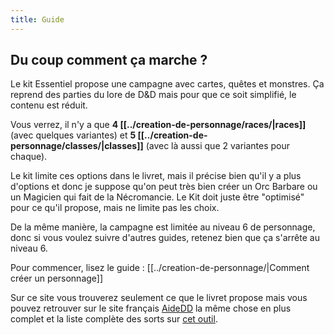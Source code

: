```yaml
---
title: Guide
---
```


## Du coup comment ça marche ?

Le kit Essentiel propose une campagne avec cartes, quêtes et monstres. Ça reprend des parties du lore de D&D mais pour que ce soit simplifié, le contenu est réduit.

Vous verrez, il n'y a que **4 [[../creation-de-personnage/races/|races]]** (avec quelques variantes) et **5 [[../creation-de-personnage/classes/|classes]]** (avec là aussi que 2 variantes pour chaque).

Le kit limite ces options dans le livret, mais il précise bien qu'il y a plus d'options et donc je suppose qu'on peut très bien créer un Orc Barbare ou un Magicien qui fait de la Nécromancie. Le Kit doit juste être "optimisé" pour ce qu'il propose, mais ne limite pas les choix.

De la même manière, la campagne est limitée au niveau 6 de personnage, donc si vous voulez suivre d'autres guides, retenez bien que ça s'arrête au niveau 6.

Pour commencer, lisez le guide : [[../creation-de-personnage/|Comment créer un personnage]]

Sur ce site vous trouverez seulement ce que le livret propose mais vous pouvez retrouver sur le site français [AideDD](https://www.aidedd.org/regles/creation-de-perso/) la même chose en plus complet et la liste complète des sorts sur [cet outil](https://www.aidedd.org/dnd-filters/sorts.php).